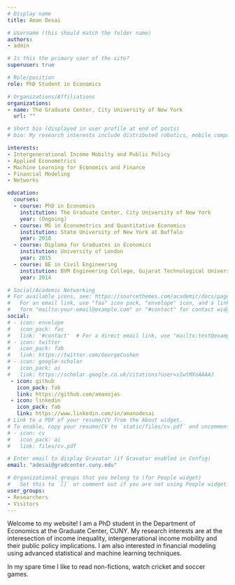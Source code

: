 ```yaml
---
# Display name
title: Aman Desai

# Username (this should match the folder name)
authors:
- admin

# Is this the primary user of the site?
superuser: true

# Role/position
role: PhD Student in Economics

# Organizations/Affiliations
organizations:
- name: The Graduate Center, City University of New York
  url: ""

# Short bio (displayed in user profile at end of posts)
# bio: My research interests include distributed robotics, mobile computing and programmable matter.

interests:
- Intergenerational Income Mobilty and Public Policy
- Applied Econometrics
- Machine Learning for Economics and Finance
- Financial Modeling
- Networks

education:
  courses:
  - course: PhD in Economics
    institution: The Graduate Center, City University of New York 
    year: (Ongoing)
  - course: MS in Econometrics and Quantitative Economics
    institution: State University of New York at Buffalo
    year: 2018
  - course: Diploma for Graduates in Economics
    institution: University of London
    year: 2015  
  - course: BE in Civil Engineering
    institution: BVM Engineering College, Gujarat Technological University
    year: 2014

# Social/Academic Networking
# For available icons, see: https://sourcethemes.com/academic/docs/page-builder/#icons
#   For an email link, use "fas" icon pack, "envelope" icon, and a link in the
#   form "mailto:your-email@example.com" or "#contact" for contact widget.
social:
# - icon: envelope
#   icon_pack: fas
#   link: '#contact'  # For a direct email link, use "mailto:test@example.org".
# - icon: twitter
#   icon_pack: fab
#   link: https://twitter.com/GeorgeCushen
# - icon: google-scholar
#   icon_pack: ai
#   link: https://scholar.google.co.uk/citations?user=sIwtMXoAAAAJ
 - icon: github
   icon_pack: fab
   link: https://github.com/amanojas
 - icon: linkedin
   icon_pack: fab
   link: https://www.linkedin.com/in/amanodesai   
# Link to a PDF of your resume/CV from the About widget.
# To enable, copy your resume/CV to `static/files/cv.pdf` and uncomment the lines below.
# - icon: cv
#   icon_pack: ai
#   link: files/cv.pdf

# Enter email to display Gravatar (if Gravatar enabled in Config)
email: "adesai@gradcenter.cuny.edu"

# Organizational groups that you belong to (for People widget)
#   Set this to `[]` or comment out if you are not using People widget.
user_groups:
- Researchers
- Visitors
---
```


Welcome to my website! I am a PhD student in the Department of Economics at the Graduate Center, CUNY. My research interests are at the interesection of income inequality, intergenerational income mobility and their public policy implications. I am also interested in financial modeling using advanced statistical and machine learning techniques. 

In my spare time I like to read non-fictions, watch cricket and soccer games.
